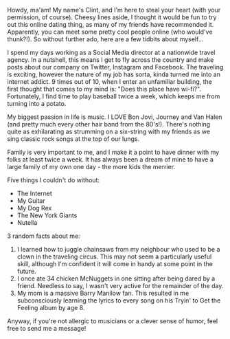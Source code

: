 Howdy, ma'am! My name's Clint, and I'm here to steal your heart (with your permission, of course). Cheesy lines aside, I thought it would be fun to try out this online dating thing, as many of my friends have recommended it. Apparently, you can meet some pretty cool people online (who would've thunk?!). So without further ado, here are a few tidbits about myself... 

I spend my days working as a Social Media director at a nationwide travel agency. In a nutshell, this means I get to fly across the country and make posts about our company on Twitter, Instagram and Facebook. The traveling is exciting, however the nature of my job has sorta, kinda turned me into an internet addict. 9 times out of 10, when I enter an unfamiliar building, the first thought that comes to my mind is: "Does this place have wi-fi?". Fortunately, I find time to play baseball twice a week, which keeps me from turning into a potato. 

My biggest passion in life is music. I LOVE Bon Jovi, Journey and Van Halen (and pretty much every other hair band from the 80's!). There's nothing quite as exhilarating as strumming on a six-string with my friends as we sing classic rock songs at the top of our lungs. 

Family is very important to me, and I make it a point to have dinner with my folks at least twice a week. It has always been a dream of mine to have a large family of my own one day - the more kids the merrier. 

Five things I couldn't do without: 

- The Internet 
- My Guitar 
- My Dog Rex 
- The New York Giants 
- Nutella 

3 random facts about me: 

1. I learned how to juggle chainsaws from my neighbour who used to be a clown in the traveling circus. This may not seem a particularly useful skill, although I'm confident it will come in handy at some point in the future. 
1. I once ate 34 chicken McNuggets in one sitting after being dared by a friend. Needless to say, I wasn't very active for the remainder of the day. 
1. My mom is a massive Barry Manilow fan. This resulted in me subconsciously learning the lyrics to every song on his Tryin' to Get the Feeling album by age 8. 

Anyway, if you're not allergic to musicians or a clever sense of humor, feel free to send me a message! 


